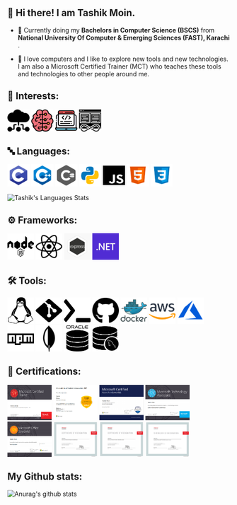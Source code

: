 ## 👋 Hi there! I am Tashik Moin.
      

- 🏫 Currently doing my <b>Bachelors in Computer Science (BSCS)</b> from                                                                                                      
     <b> National University Of Computer & Emerging Sciences (FAST), Karachi </b>.
     
- 🔧 I love computers and I like to explore new tools and new technologies. 
      I am also a Microsoft Certified Trainer (MCT) who teaches these tools
      and technologies to other people around me.
      

## 🚀 Interests:
<div>
<img src="img/CC.svg" height="50" width="50px">
<img src="img/AI.svg" height="50" width="50px">
<img src="img/WD.svg" height="50" width="50px">
<img src="img/DO.svg" height="50" width="50px">
</div>

## 🔤 Languages:

<div>
<img src="img/C.webp" height="50" width="50px">
<img src="img/C++.png" height="50" width="50px">
<img src="img/CS.png" height="50" width="50px">
<img src="img/Python.png" height="50" width="50px">
<img src="img/JS.svg" height="50" width="50px">
<img src="img/HTML.png" height="50" width="50px">
<img src="img/CSS.png" height="50" width="50px">
</div>

![Tashik's Languages Stats](https://github-readme-stats.vercel.app/api/top-langs/?username=tashikmoin23&hide_langs_below=1&layout=compact)

## :gear: Frameworks:

<div>
<img src="img/node.svg" height="60" width="60px">
<img src="img/react.svg" height="60" width="60px">
<img src="img/express.png" height="60" width="60px">
<img src="img/.NET.png" height="60" width="60px">
</div>

## 🛠 Tools:

<div>
<img src="img/Linux.svg" height="60" width="60px">
<img src="img/git.svg" height="60" width="60px">
<img src="img/bash.svg" height="60" width="60px">
<img src="img/github.svg" height="60" width="60px">
<img src="img/docker.webp" height="60" width="60px">
<img src="img/AWS.png" height="60" width="60px">
<img src="img/azure.png" height="60" width="60px">
<img src="img/npm.svg" height="60" width="60px">
<img src="img/mongodb.png" height="60" width="60px">
<img src="img/oracle.png" height="60" width="60px">
<img src="img/mysql.png" height="60" width="60px">
</div>

## 📖 Certifications:

<div>
<img src="img/Cer1.png" style="zoom: 100%;" height="80" width="100px">
<img src="img/Cer2.png" style="zoom: 100%;" height="80" width="100px">
<img src="img/Cer3.png" style="zoom: 100%;" height="80" width="100px">
<img src="img/Cer4.png" style="zoom: 100%;" height="80" width="100px">
<img src="img/Cer5.png" style="zoom: 100%;" height="80" width="100px">
<img src="img/Cer6.png" style="zoom: 100%;" height="80" width="100px">
<img src="img/Cer7.png" style="zoom: 100%;" height="80" width="100px">
<img src="img/Cer8.png" style="zoom: 100%;" height="80" width="100px">
</div>

## My Github stats:

![Anurag's github stats](https://github-readme-stats.vercel.app/api?username=tashikmoin23)
